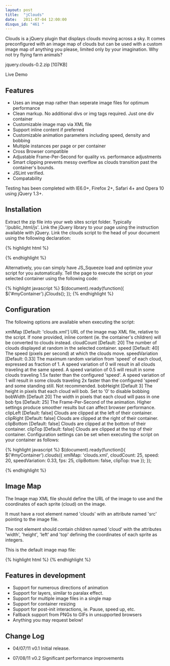```yaml
---
layout: post
title:  "jClouds"
date:   2011-07-04 12:00:00
disqus_id: "461 "
---
```


Clouds is a jQuery plugin that displays clouds moving across a sky. It comes preconfigured with an
image map of clouds but can be used with a custom image map of anything you please, limited only by
your imagination. Why not try flying farm animals?

jquery.clouds-0.2.zip [107KB]

Live Demo

## Features

* Uses an image map rather than seperate image files for optimum performance
* Clean markup. No additional divs or img tags required. Just one div container
* Customizable image map via XML file
* Support inline content if preferred
* Customizable animation parameters including speed, density and bobbing
* Multiple instances per page or per container
* Cross Browser compatible
* Adjustable Frame-Per-Second for quality vs. performance adjustments
* Smart clipping prevents messy overflow as clouds transition past the container's bounds.
* JSLint verified.
* Compatability


Testing has been completed with IE6.0+, Firefox 2+, Safari 4+ and Opera 10 using jQuery 1.3+.

## Installation

Extract the zip file into your web sites script folder. Typically '/public_html/js'.
Link the jQuery library to your page using the instruction available with jQuery.
Link the clouds script to the head of your document using the following declaration:

{% highlight html %}
<script type="text/javascript" src="js/jquery.clouds.js"></script>
{% endhighlight %}

Alternatively, you can simply have JS_Squeeze load and optimize your script for you automatically.
Tell the page to execute the script on your selected container using the following code:

{% highlight javascript %}
$(document).ready(function({
    $('#myContainer').jClouds();
});
{% endhighlight %}

## Configuration

The following options are available when executing the script:

xmlMap
[Default: 'clouds.xml'] 
URL of the image map XML file, relative to the script. If none provided, inline content (ie. the container's children) will be converted to clouds instead.
cloudCount
[Default: 20]
The number of clouds displayed at random in the selected container.
speed
[Default: 40]
The speed (pixels per second) at which the clouds move.
speedVariation
[Default: 0.33]
The maximum random variation from 'speed' of each cloud, expressed as fraction of 1. 
A speed variation of 0 will result in all clouds traveling at the same speed.
A speed variation of 0.5 will result in some clouds traveling 1.5x faster than the configured 'speed'. 
A speed variation of 1 will result in some clouds traveling 2x faster than the configured 'speed' and some standing still. Not recommended.
bobHeight
[Default 3]
The height in pixels that each cloud will bob. Set to '0' to disable bobbing
bobWidth
[Default 20]
The width in pixels that each cloud will pass in one bob
fps
[Default: 25]
The Frame-Per-Second of the animation. Higher settings produce smoother results but can affect browser performance.
clipLeft
[Default: false]
Clouds are clipped at the left of their container.
clipRight
[Default: false]
Clouds are clipped at the right of their container.
clipBottom
[Default: false]
Clouds are clipped at the bottom of their container.
clipTop
[Default: false]
Clouds are clipped at the top of their container.
Configuration settings can be set when executing the script on your container as follows:

{% highlight javascript %}
$(document).ready(function(){
    $('#myContainer').clouds({
        xmlMap: 'clouds.xml',
        cloudCount: 25,
        speed: 20,
        speedVariation: 0.33,
        fps: 25,
        clipBottom: false,
        clipTop: true
    });
});

{% endhighlight %}

## Image Map

The Image map XML file should define the URL of the image to use and the coordinates of each sprite (cloud) on the image.

It must have a root element named 'clouds' with an attribute named 'src' pointing to the image file.

The root element should contain children named 'cloud' with the attributes 'width', 'height', 'left' and 'top' defining the coordinates of each sprite as integers.

This is the default image map file:

{% highlight html %}
<clouds src="clouds.png">
    <cloud left="0" top="0" width="176" height="68" />
    <cloud left="176" top="0" width="194" height="69" />
    <cloud left="0" top="68" width="142" height="67" />
    <cloud left="142" top="69" width="201" height="67" />
    <cloud left="0" top="135" width="106" height="50" />
    <cloud left="106" top="137" width="93" height="46" />
    <cloud left="199" top="136" width="115" height="65" />
    <cloud left="0" top="185" width="77" height="34" />
    <cloud left="77" top="184" width="122" height="43" />
    <cloud left="199" top="201" width="47" height="22" />
    <cloud left="251" top="201" width="58" height="29" />
</clouds>
{% endhighlight %}

## Features in development

* Support for numerous directions of animation
* Support for layers, similar to paralax effect.
* Support for multiple image files in a single map
* Support for container resizing
* Support for post-init interactions, ie. Pause, speed up, etc.
* Fallback support from PNGs to GIFs in unsupported browsers
* Anything you may request below!

## Change Log

* 04/07/11 v0.1 Initial release.

* 07/08/11 v0.2 Significant performance improvements
